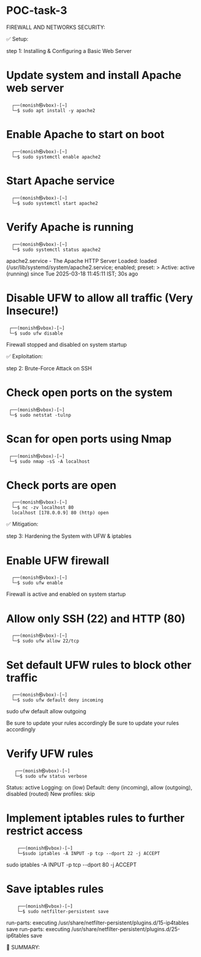 # POC-task-3
FIREWALL AND NETWORKS SECURITY:

✅ Setup:

step 1: Installing & Configuring a Basic Web Server

# Update system and install Apache web server
      ┌──(monish㉿vbox)-[~]
      └─$ sudo apt install -y apache2

# Enable Apache to start on boot
      ┌──(monish㉿vbox)-[~]
      └─$ sudo systemctl enable apache2

# Start Apache service
      ┌──(monish㉿vbox)-[~]
      └─$ sudo systemctl start apache2

# Verify Apache is running
      ┌──(monish㉿vbox)-[~]
      └─$ sudo systemctl status apache2 
      
   apache2.service - The Apache HTTP Server
   Loaded: loaded (/usr/lib/systemd/system/apache2.service; enabled; preset: >
   Active: active (running) since Tue 2025-03-18 11:45:11 IST; 30s ago

# Disable UFW to allow all traffic (Very Insecure!)
     ┌──(monish㉿vbox)-[~]
     └─$ sudo ufw disable  
   
   Firewall stopped and disabled on system startup

✅ Exploitation: 

step 2: Brute-Force Attack on SSH

# Check open ports on the system
     ┌──(monish㉿vbox)-[~]
     └─$ sudo netstat -tulnp

# Scan for open ports using Nmap
     ┌──(monish㉿vbox)-[~]
     └─$ sudo nmap -sS -A localhost   

# Check ports are open
      ┌──(monish㉿vbox)-[~]
      └─$ nc -zv localhost 80
      localhost [178.0.0.9] 80 (http) open

✅ Mitigation: 

 step 3: Hardening the System with UFW & iptables

# Enable UFW firewall
      ┌──(monish㉿vbox)-[~]
      └─$ sudo ufw enable           
Firewall is active and enabled on system startup

# Allow only SSH (22) and HTTP (80)
      ┌──(monish㉿vbox)-[~]
      └─$ sudo ufw allow 22/tcp

# Set default UFW rules to block other traffic
      ┌──(monish㉿vbox)-[~]
      └─$ sudo ufw default deny incoming
sudo ufw default allow outgoing

Be sure to update your rules accordingly
Be sure to update your rules accordingly

# Verify UFW rules
       ┌──(monish㉿vbox)-[~]
       └─$ sudo ufw status verbose       
Status: active
Logging: on (low)
Default: deny (incoming), allow (outgoing), disabled (routed)
New profiles: skip

# Implement iptables rules to further restrict access
        ┌──(monish㉿vbox)-[~]
        └─$sudo iptables -A INPUT -p tcp --dport 22 -j ACCEPT
sudo iptables -A INPUT -p tcp --dport 80 -j ACCEPT


# Save iptables rules
        ┌──(monish㉿vbox)-[~]
        └─$ sudo netfilter-persistent save                    
run-parts: executing /usr/share/netfilter-persistent/plugins.d/15-ip4tables save
run-parts: executing /usr/share/netfilter-persistent/plugins.d/25-ip6tables save

📌 SUMMARY:









